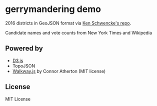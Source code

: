 # gerrymandering demo

2016 districts in GeoJSON format via
<a href='https://github.com/Schwanksta/2016-congressional-districts'>Ken Schwencke's repo</a>.

Candidate names and vote counts from New York Times and Wikipedia

## Powered by

* <a href='https://d3js.org'>D3.js</a>
* TopoJSON
* <a href='http://www.connoratherton.com/walkway'>Walkway.js</a> by Connor Atherton (MIT license)

## License

MIT License
